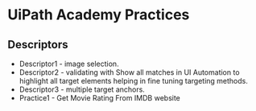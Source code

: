 # UiPath Academy Practices

## Descriptors
- Descriptor1 - image selection.
- Descriptor2 - validating with Show all matches in UI Automation to highlight all target elements helping in fine tuning targeting methods.
- Descriptor3 - multiple target anchors.
- Practice1 - Get Movie Rating From IMDB website
